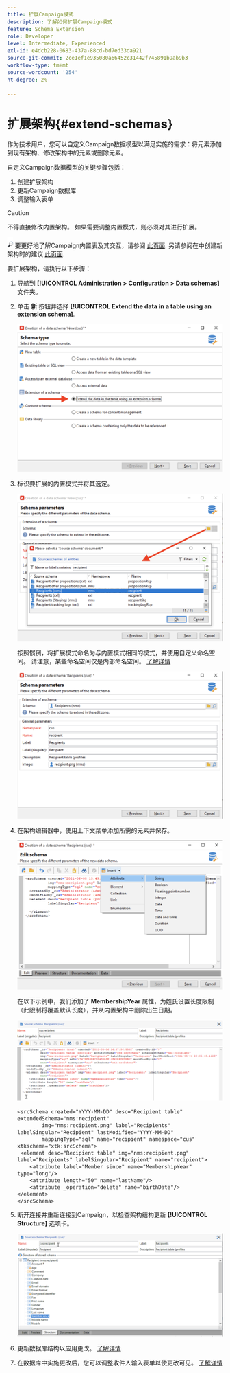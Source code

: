 ```yaml
---
title: 扩展Campaign模式
description: 了解如何扩展Campaign模式
feature: Schema Extension
role: Developer
level: Intermediate, Experienced
exl-id: e4dcb228-0683-437a-88cd-bd7ed33da921
source-git-commit: 2ce1ef1e935080a66452c31442f745891b9ab9b3
workflow-type: tm+mt
source-wordcount: '254'
ht-degree: 2%

---
```


# 扩展架构{#extend-schemas}

作为技术用户，您可以自定义Campaign数据模型以满足实施的需求：将元素添加到现有架构、修改架构中的元素或删除元素。

自定义Campaign数据模型的关键步骤包括：

1. 创建扩展架构
1. 更新Campaign数据库
1. 调整输入表单

>[!CAUTION]
>不得直接修改内置架构。 如果需要调整内置模式，则必须对其进行扩展。

![](../assets/do-not-localize/glass.png) 要更好地了解Campaign内置表及其交互，请参阅 [此页面](datamodel.md). 另请参阅在中创建新架构时的建议 [此页面](create-schema.md).

要扩展架构，请执行以下步骤：

1. 导航到 **[!UICONTROL Administration > Configuration > Data schemas]** 文件夹。
1. 单击 **新** 按钮并选择 **[!UICONTROL Extend the data in a table using an extension schema]**.

   ![](assets/extend-schema-option.png)

1. 标识要扩展的内置模式并将其选定。

   ![](assets/extend-schema-select.png)

   按照惯例，将扩展模式命名为与内置模式相同的模式，并使用自定义命名空间。  请注意，某些命名空间仅是内部命名空间。 [了解详情](schemas.md#reserved-namespaces)

   ![](assets/extend-schema-validate.png)

1. 在架构编辑器中，使用上下文菜单添加所需的元素并保存。

   ![](assets/extend-schema-edit.png)

   在以下示例中，我们添加了 **MembershipYear** 属性，为姓氏设置长度限制（此限制将覆盖默认长度），并从内置架构中删除出生日期。

   ![](assets/extend-schema-sample.png)

   ```
   <srcSchema created="YYYY-MM-DD" desc="Recipient table" extendedSchema="nms:recipient"
           img="nms:recipient.png" label="Recipients" labelSingular="Recipient" lastModified="YYYY-MM-DD"
           mappingType="sql" name="recipient" namespace="cus" xtkschema="xtk:srcSchema">
    <element desc="Recipient table" img="nms:recipient.png" label="Recipients" labelSingular="Recipient" name="recipient">
       <attribute label="Member since" name="MembershipYear" type="long"/>
       <attribute length="50" name="lastName"/>
       <attribute _operation="delete" name="birthDate"/>
   </element>
   </srcSchema>
   ```

1. 断开连接并重新连接到Campaign，以检查架构结构更新 **[!UICONTROL Structure]** 选项卡。

   ![](assets/extend-schema-structure.png)

1. 更新数据库结构以应用更改。 [了解详情](update-database-structure.md)

1. 在数据库中实施更改后，您可以调整收件人输入表单以使更改可见。 [了解详情](forms.md)
